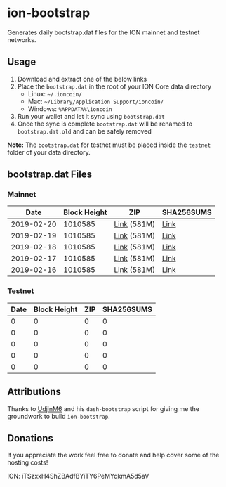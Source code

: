 # ion-bootstrap

Generates daily bootstrap.dat files for the ION mainnet and testnet networks.

## Usage

1. Download and extract one of the below links
2. Place the `bootstrap.dat` in the root of your ION Core data directory
    - Linux: `~/.ioncoin/`
    - Mac: `~/Library/Application Support/ioncoin/`
    - Windows: `%APPDATA%\ioncoin`
3. Run your wallet and let it sync using `bootstrap.dat`
4. Once the sync is complete `bootstrap.dat` will be renamed to `bootstrap.dat.old` and can be safely removed

**Note:** The `bootstrap.dat` for testnet must be placed inside the `testnet` folder of your data directory.

## bootstrap.dat Files

### Mainnet

|    Date    | Block Height | ZIP | SHA256SUMS |
| ---------- | ------------ | --- | ---------- |
| 2019-02-20 | 1010585 | [Link](https://s3-ap-southeast-2.amazonaws.com/ion-bootstrap/mainnet/2019-02-20/bootstrap.dat.zip) (581M) | [Link](https://s3-ap-southeast-2.amazonaws.com/ion-bootstrap/mainnet/2019-02-20/SHA256SUMS) |
| 2019-02-19 | 1010585 | [Link](https://s3-ap-southeast-2.amazonaws.com/ion-bootstrap/mainnet/2019-02-19/bootstrap.dat.zip) (581M) | [Link](https://s3-ap-southeast-2.amazonaws.com/ion-bootstrap/mainnet/2019-02-19/SHA256SUMS) |
| 2019-02-18 | 1010585 | [Link](https://s3-ap-southeast-2.amazonaws.com/ion-bootstrap/mainnet/2019-02-18/bootstrap.dat.zip) (581M) | [Link](https://s3-ap-southeast-2.amazonaws.com/ion-bootstrap/mainnet/2019-02-18/SHA256SUMS) |
| 2019-02-17 | 1010585 | [Link](https://s3-ap-southeast-2.amazonaws.com/ion-bootstrap/mainnet/2019-02-17/bootstrap.dat.zip) (581M) | [Link](https://s3-ap-southeast-2.amazonaws.com/ion-bootstrap/mainnet/2019-02-17/SHA256SUMS) |
| 2019-02-16 | 1010585 | [Link](https://s3-ap-southeast-2.amazonaws.com/ion-bootstrap/mainnet/2019-02-16/bootstrap.dat.zip) (581M) | [Link](https://s3-ap-southeast-2.amazonaws.com/ion-bootstrap/mainnet/2019-02-16/SHA256SUMS) |

### Testnet

|    Date    | Block Height | ZIP | SHA256SUMS |
| ---------- | ------------ | --- | ---------- |
| 0 | 0 | 0 | 0 |
| 0 | 0 | 0 | 0 |
| 0 | 0 | 0 | 0 |
| 0 | 0 | 0 | 0 |
| 0 | 0 | 0 | 0 |

## Attributions

Thanks to [UdjinM6](https://github.com/UdjinM6) and his `dash-bootstrap` script
for giving me the groundwork to build `ion-bootstrap`.

## Donations

If you appreciate the work feel free to donate and help cover some of the
hosting costs!

ION: iTSzxxH4ShZBAdfBYiTY6PeMYqkmA5d5aV
